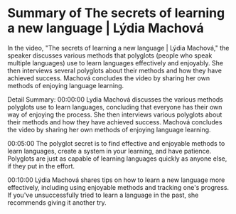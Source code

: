 # Summary of The secrets of learning a new language | Lýdia Machová

In the video, "The secrets of learning a new language | Lýdia Machová," the speaker discusses various methods that polyglots (people who speak multiple languages) use to learn languages effectively and enjoyably. She then interviews several polyglots about their methods and how they have achieved success. Machová concludes the video by sharing her own methods of enjoying language learning.

Detail Summary: 
00:00:00
Lydia Machová discusses the various methods polyglots use to learn languages, concluding that everyone has their own way of enjoying the process. She then interviews various polyglots about their methods and how they have achieved success. Machová concludes the video by sharing her own methods of enjoying language learning.

00:05:00
The polyglot secret is to find effective and enjoyable methods to learn languages, create a system in your learning, and have patience. Polyglots are just as capable of learning languages quickly as anyone else, if they put in the effort.

00:10:00
Lýdia Machová shares tips on how to learn a new language more effectively, including using enjoyable methods and tracking one's progress. If you've unsuccessfully tried to learn a language in the past, she recommends giving it another try.

